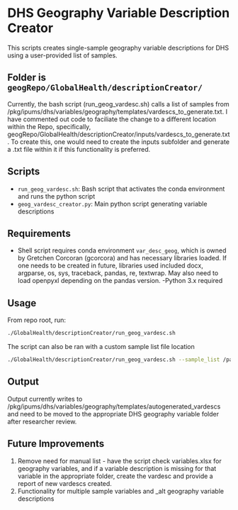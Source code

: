 # DHS Geography Variable Description Creator

This scripts creates single-sample geography variable descriptions for DHS using a user-provided list of samples.

## Folder is `geogRepo/GlobalHealth/descriptionCreator/`

Currently, the bash script (run_geog_vardesc.sh) calls a list of samples from /pkg/ipums/dhs/variables/geography/templates/vardescs_to_generate.txt. 
I have commented out code to faciliate the change to a different location within the Repo, specifically, geogRepo/GlobalHealth/descriptionCreator/inputs/vardescs_to_generate.txt.
To create this, one would need to create the inputs subfolder and generate a .txt file within it if this functionality is preferred.

## Scripts

- `run_geog_vardesc.sh`: Bash script that activates the conda environment and runs the python script
- `geog_vardesc_creator.py`: Main python script generating variable descriptions

## Requirements

- Shell script requires conda environment `var_desc_geog`, which is owned by Gretchen Corcoran (gcorcora) and has necessary libraries loaded. If one needs to be created in future, libraries used included docx, argparse, os, sys, traceback, pandas, re, textwrap. May also need to load openpyxl depending on the pandas version.
-Python 3.x required

## Usage

From repo root, run:

```bash
./GlobalHealth/descriptionCreator/run_geog_vardesc.sh
```

The script can also be ran with a custom sample list file location

```bash
./GlobalHealth/descriptionCreator/run_geog_vardesc.sh --sample_list /path/to/your/list.txt
```

## Output

Output currently writes to /pkg/ipums/dhs/variables/geography/templates/autogenerated_vardescs and need to be moved to the appropriate DHS geography variable folder after researcher review.

## Future Improvements

1. Remove need for manual list - have the script check variables.xlsx for geography variables, and if a variable description is missing for that variable in the appropriate folder, create the vardesc and provide a report of new vardescs created.
2. Functionality for multiple sample variables and _alt geography variable descriptions


